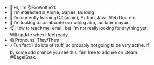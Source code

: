 - 👋 Hi, I’m @ExoWolfie20
- 👀 I’m interested in Anime, Games, Building
- 🌱 I’m currently learning C# (again), Python, Java, Web Dev, etc.
- 💞️ I’m looking to collaborate on nothing atm, but later maybe.
- 📫 How to reach me: email, but I'm not really looking for anything yet. Will update when I feel ready.
- 😄 Pronouns: They/Them
- ⚡ Fun fact: I do lots of stuff, so probably not going to be very active. If by some odd chance you see this, feel free to add me on Steam @BagelSnax.

<!---
ExoWolfie20/ExoWolfie20 is a ✨ special ✨ repository because its `README.md` (this file) appears on your GitHub profile.
You can click the Preview link to take a look at your changes.
--->
